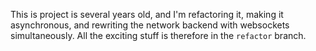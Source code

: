 This is project is several years old, and I'm refactoring it, making it asynchronous, and rewriting the network backend with websockets simultaneously. All the exciting stuff is therefore in the `refactor` branch.
